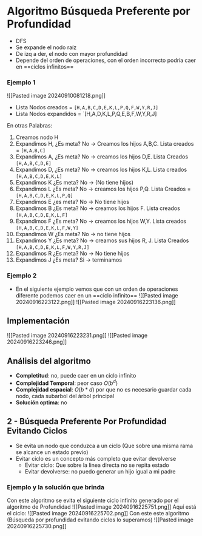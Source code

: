 
# Algoritmo Búsqueda Preferente por Profundidad
+ DFS
+ Se expande el nodo raíz
+ De izq a der, el nodo con mayor profundidad
+ Depende del orden de operaciones, con el orden incorrecto podría caer en ==ciclos infinitos==

### Ejemplo 1
![[Pasted image 20240910081218.png]]

+ Lista Nodos creados = `[H,A,B,C,D,E,K,L,P,Q,F,W,Y,R,J]`
+ Lista Nodos expandidos = `[H,A,D,K,L,P,Q,E,B,F,W,Y,R,J]

En otras Palabras:
1. Creamos nodo H
2. Expandimos H, ¿Es meta? No -> Creamos los hijos A,B,C. Lista creados = `[H,A,B,C]`
3. Expandimos A, ¿Es meta? No -> creamos los hijos D,E. Lista Creados `[H,A,B,C,D,E]`
4. Expandimos D, ¿Es meta? No -> creamos los hijos K,L. Lista creados `[H,A,B,C,D,E,K,L]`
5. Expandimos K ¿Es meta? No -> (No tiene hijos)
6. Expandimos L ¿Es meta? No -> creamos los hijos P,Q. Lista Creados = `[H,A,B,C,D,E,K,L,P,Q]`
7. Expandimos E ¿es meta? No -> No tiene hijos
8. Expandimos B ¿Es meta? No -> creamos los hijos F. Lista creados `[H,A,B,C,D,E,K,L,F]`
9. Expandimos F ¿Es meta? No -> creamos los hijos W,Y. Lista creados `[H,A,B,C,D,E,K,L,F,W,Y]`
10. Expandimos W ¿Es meta? No -> no tiene hijos
11. Expandimos Y ¿Es meta? No -> creamos sus hijos R, J. Lista Creados `[H,A,B,C,D,E,K,L,F,W,Y,R,J]`
12. Expandimos R ¿Es meta? No -> No tiene hijos
13. Expandimos J ¿Es meta? Si -> terminamos

### Ejemplo 2

+ En el siguiente ejemplo vemos que con un orden de operaciones diferente podemos caer en un ==ciclo infinito==
![[Pasted image 20240916223122.png]]
![[Pasted image 20240916223136.png]]

## Implementación
![[Pasted image 20240916223231.png]]
![[Pasted image 20240916223246.png]]

## Análisis del algoritmo
+ **Completitud**: no, puede caer en un ciclo infinito
+ **Complejidad Temporal**: peor caso $O(b^d)$
+ **Complejidad espacial**: $O(b*d)$ por que no es necesario guardar cada nodo, cada subarbol del árbol principal
+ **Solución optima**: no

## 2 - Búsqueda Preferente Por Profundidad Evitando Ciclos
+ Se evita un nodo que conduzca a un ciclo (Que sobre una misma rama se alcance un estado previo)
+ Evitar ciclo es un concepto más completo que evitar devolverse
	+ Evitar ciclo: Que sobre la linea directa no se repita estado
	+ Evitar devolverse: no puedo generar un hijo igual a mi padre

### Ejemplo y la solución que brinda
Con este algoritmo se evita el siguiente ciclo infinito generado por el algoritmo de Profundidad
![[Pasted image 20240916225751.png]]
Aquí está el ciclo:
![[Pasted image 20240916225702.png]]
Con este este algoritmo (Búsqueda por profundidad evitando ciclos lo superamos)
![[Pasted image 20240916225730.png]]